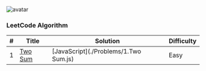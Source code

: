 ![avatar](https://leetcode.com/static/webpack_bundles/images/logo-dark.e99485d9b.svg)

### LeetCode Algorithm

| # | Title | Solution | Difficulty |
|---| ----- | -------- | ---------- |
1| [Two Sum](https://leetcode.com/problems/two-sum/) | [JavaScript](./Problems/1.Two Sum.js) | Easy